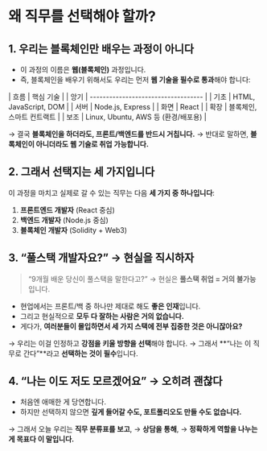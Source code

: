 # **왜 직무를 선택해야 할까?**

## 1. 우리는 블록체인만 배우는 과정이 아니다

- 이 과정의 이름은 **웹(블록체인)** 과정입니다.
- 즉, 블록체인을 배우기 위해서도 우리는 먼저 **웹 기술을 필수로 통과**해야 합니다:

| 흐름 |  핵심 기술                           |
| 앙기 | ----------------------------------- |
| 기초 | HTML, JavaScript, DOM               |
| 서버 | Node.js, Express                    |
| 화면 | React                               |
| 확장 | 블록체인, 스마트 컨트랙트             |
| 보조 | Linux, Ubuntu, AWS 등 (환경/배포용)  |

→ 결국 **블록체인을 하더라도, 프론트/백엔드를 반드시 거칩니다.**
→ 반대로 말하면, **블록체인이 아니더라도 웹 기술로 취업 가능합니다.**

## 2. 그래서 선택지는 세 가지입니다

이 과정을 마치고 실제로 갈 수 있는 직무는 다음 **세 가지 중 하나입니다**:

1. **프론트엔드 개발자** (React 중심)
2. **백엔드 개발자** (Node.js 중심)
3. **블록체인 개발자** (Solidity + Web3)

## 3. “풀스택 개발자요?” → 현실을 직시하자

> “9개월 배운 당신이 풀스택을 말한다고?”
> → 현실은 **풀스택 취업 = 거의 불가능**입니다.

- 현업에서는 프론트/백 중 하나만 제대로 해도 **좋은 인재**입니다.
- 그리고 현실적으로 **모두 다 잘하는 사람은 거의 없습니다.**
- 게다가, **여러분들이 몰입하면서 세 가지 스택에 전부 집중한 것은 아니잖아요?**

→ 우리는 이걸 인정하고 **강점을 키울 방향을 선택**해야 합니다.
→ 그래서 **“나는 이 직무로 간다”**라고 **선택하는 것이 필수**입니다.

## 4. “나는 이도 저도 모르겠어요” → 오히려 괜찮다

- 처음엔 애매한 게 당연합니다.
- 하지만 선택하지 않으면 **깊게 들어갈 수도, 포트폴리오도 만들 수도 없습니다.**

→ 그래서 오늘 우리는 **직무 분류표를 보고**,
→ **상담을 통해**,
→ **정확하게 역할을 나누는게 목표다 이 말입니다.**
